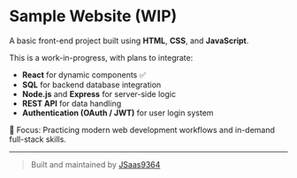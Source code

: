 # Sample Website (WIP)

A basic front-end project built using **HTML**, **CSS**, and **JavaScript**.

This is a work-in-progress, with plans to integrate:

- **React** for dynamic components ✅
- **SQL** for backend database integration
- **Node.js** and **Express** for server-side logic
- **REST API** for data handling
- **Authentication (OAuth / JWT)** for user login system

🔧 Focus: Practicing modern web development workflows and in-demand full-stack skills.

---

> Built and maintained by [JSaas9364](https://github.com/JSaas9364)
